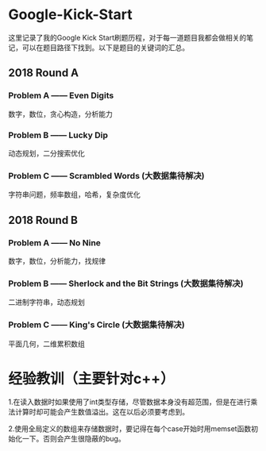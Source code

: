 # Google-Kick-Start
这里记录了我的Google Kick Start刷题历程，对于每一道题目我都会做相关的笔记，可以在题目路径下找到。以下是题目的关键词的汇总。

## 2018 Round A
### Problem A —— Even Digits
数字，数位，贪心构造，分析能力
### Problem B —— Lucky Dip
动态规划，二分搜索优化
### Problem C —— Scrambled Words (大数据集待解决)
字符串问题，频率数组，哈希，复杂度优化

## 2018 Round B
### Problem A —— No Nine
数字，数位，分析能力，找规律
### Problem B —— Sherlock and the Bit Strings (大数据集待解决)
二进制字符串，动态规划
### Problem C —— King's Circle (大数据集待解决)
平面几何，二维累积数组


# 经验教训（主要针对c++）

1.在读入数据时如果使用了int类型存储，尽管数据本身没有超范围，但是在进行乘法计算时却可能会产生数值溢出。这在以后必须要考虑到。

2.使用全局定义的数组来存储数据时，要记得在每个case开始时用memset函数初始化一下。否则会产生很隐蔽的bug。
